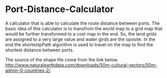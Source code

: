 # Port-Distance-Calculator
A calculator that is able to calculate the route distance between ports.
The basic idea of this calculator is to transfrom the world map to a grid map that would be further transformed to a cost map in the end. So, the land grids are assigned to a very large value and water girds are the oposite. In the end the shortestpPath algorithm is used to travel on the map to find the shortest distance between ports.


The source of the shape file come from the link below.
http://www.naturalearthdata.com/downloads/50m-cultural-vectors/50m-admin-0-countries-2/
